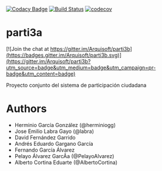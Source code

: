 [![Codacy Badge](https://api.codacy.com/project/badge/Grade/53ec97dfbe3449c0b0031504862909bb)](https://www.codacy.com/app/UO237351/parti3b?utm_source=github.com&amp;utm_medium=referral&amp;utm_content=Arquisoft/parti3b&amp;utm_campaign=Badge_Grade)
[![Build Status](https://travis-ci.org/Arquisoft/parti3b.svg?branch=master)](https://travis-ci.org/Arquisoft/parti3b)
[![codecov](https://codecov.io/gh/Arquisoft/parti3b/branch/master/graph/badge.svg)](https://codecov.io/gh/Arquisoft/parti3b)


# parti3a

[![Join the chat at https://gitter.im/Arquisoft/parti3b](https://badges.gitter.im/Arquisoft/parti3b.svg)](https://gitter.im/Arquisoft/parti3b?utm_source=badge&utm_medium=badge&utm_campaign=pr-badge&utm_content=badge)

Proyecto conjunto del sistema de participación ciudadana

# Authors

- Herminio García González (@herminiogg)
- Jose Emilio Labra Gayo (@labra)
- David Fernández Garrido
- Andrés Eduardo Gargano García
- Fernando García Álvarez
- Pelayo Álvarez GarcÃ­a (@PelayoAlvarez)
- Alberto Cortina Eduarte (@AlbertoCortina)
